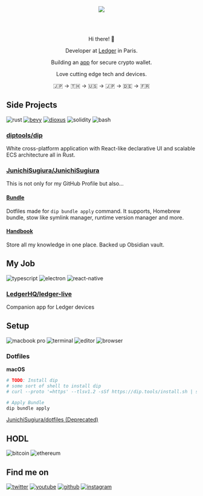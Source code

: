 
<div align="center">
  <a href="https://shop.ledger.com?r=3ae057a09ca4">
    <img algin="center" src="https://www.ledger.com/wp-content/themes/ledger-v2/public/images/ledger-logo-long.svg" />
  </a>
  
  <br />  <br />
  
  <p>Hi there! 👋</p>
  
  <p>Developer at <a target="_blank" href="https://shop.ledger.com?r=3ae057a09ca4">Ledger</a> in Paris.</p>

  <p>Building an <a target="_blank" href="https://github.com/LedgerHQ/ledger-live-mobile">app</a> for secure crypto wallet.</p>
  <p>Love cutting edge tech and devices.</p>
  🇯🇵 → 🇹🇭 → 🇺🇸 → 🇯🇵 → 🇩🇪 → 🇫🇷
</div>

## Side Projects
![rust](https://img.shields.io/badge/Rust-000000?style=for-the-badge&logo=rust)
[![bevy](https://img.shields.io/badge/Bevy%20Game%20Engine-000?style=for-the-badge)](https://bevyengine.org/)
[![dioxus](https://img.shields.io/badge/Dioxus-000?style=for-the-badge)]([https://bevyengine.org/](https://dioxuslabs.com/))
![solidity](https://img.shields.io/badge/Solidity-000?style=for-the-badge&logo=solidity)
![bash](https://img.shields.io/badge/Bash-000?style=for-the-badge&logo=gnu-bash)

### [diptools/dip](https://github.com/diptools/dip)

White cross-platform application with React-like declarative UI and scalable ECS architecture all in Rust.

### [JunichiSugiura/JunichiSugiura](https://github.com/JunichiSugiura/JunichiSugiura)

This is not only for my GitHub Profile but also...

#### [Bundle](https://github.com/JunichiSugiura/JunichiSugiura/tree/main/bundle)

Dotfiles made for `dip bundle apply` command.
It supports, Homebrew bundle, stow like symlink manager, runtime version manager and more.

#### [Handbook](docs/handbook/README.md)

Store all my knowledge in one place. Backed up Obsidian vault.

## My Job

![typescript](https://img.shields.io/badge/TypeScript-000?style=for-the-badge&logo=typescript)
![electron](https://img.shields.io/badge/Electron-000?style=for-the-badge&logo=electron&logoColor=white)
![react-native](https://img.shields.io/badge/React%20Native-000?style=for-the-badge&logo=react)

### [LedgerHQ/ledger-live](https://github.com/LedgerHQ/ledger-live)

Companion app for Ledger devices

## Setup

![macbook pro](https://img.shields.io/badge/M1%20Max%20MacBook%20Pro%2014'-000000?style=for-the-badge&logo=apple)
![terminal](https://img.shields.io/badge/Alacritty-000000?style=for-the-badge&logo=alacritty)
![editor](https://img.shields.io/badge/Neovim-000000?style=for-the-badge&logo=neovim)
![browser](https://img.shields.io/badge/Brave-000000?style=for-the-badge&logo=brave)

### Dotfiles

**macOS**

```sh
# TODO: Install dip
# some sort of shell to install dip
# curl --proto '=https' --tlsv1.2 -sSf https://dip.tools/install.sh | sh

# Apply Bundle
dip bundle apply
```

[JunichiSugiura/dotfiles (Deprecated)](https://github.com/JunichiSugiura/dotfiles)

## HODL

![bitcoin](https://img.shields.io/badge/Bitcoin-000000?style=for-the-badge&logo=bitcoin)
![ethereum](https://img.shields.io/badge/Ethereum-000000?style=for-the-badge&logo=ethereum)

## Find me on

[![twitter](https://img.shields.io/badge/Twitter-000?style=for-the-badge&logo=Twitter&logoColor=1DA1F2)](https://twitter.com/JunichiSugiura)
[![youtube](https://img.shields.io/badge/YouTube-000?style=for-the-badge&logo=YouTube&logoColor=FF0000)](https://www.youtube.com/c/JunichiSugiura)
[![github](https://img.shields.io/badge/GitHub-000?style=for-the-badge&logo=GitHub&logoColor=white)](https://github.com/JunichiSugiura)
[![instagram](https://img.shields.io/badge/Instagram-000?style=for-the-badge&logo=Instagram&logoColor=E1306C)](https://www.instagram.com/junichisugiura_/)

